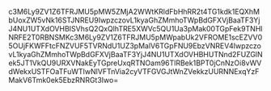 c3M6Ly9ZV1Z6TFRJMU5pMW5ZMjA2WWtKRldFbHhRR2t4TG1kdk1EQXhMbUoxZW5vNk16STJNREU9IwpzczovL1kyaGhZMmhoTWpBdGFXVjBaaTF3YjJ4NU1UTXdOVHBISVhsQ2QxQlhTRE5XWVc5QU1Ua3pMak00TGpFek9TNHlNRFE2T0RBNSMKc3M6Ly9ZV1Z6TFRJMU5pMWpabUk2VFROME1scEZVV05OUjFKWFFtcFNZVUF5TVRNdU1UZ3pMalV6TGpFNU9EbzVNREV4IwpzczovL1kyaGhZMmhoTWpBdGFXVjBaaTF3YjJ4NU1UTXdOVHBHUTNnd2FUZGlNek5JT1VkQU9URXVNakEyTGpreUxqRTNOam96TlRBek1BPT0jCnNzOi8vWVdWekxUSTFOaTFuWTIwNlVFTnVia2cyVTFGVGJtWnZVekkzUURNNExqYzFMakV6Tmk0ek5EbzRNRGt3Iwo=